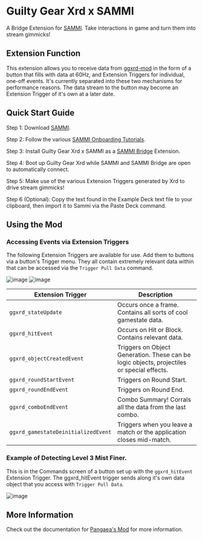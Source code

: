 # Guilty Gear Xrd x SAMMI

A Bridge Extension for [SAMMI](https://sammi.solutions). Take interactions in game and turn them into stream gimmicks!

## Extension Function

This extension allows you to receive data from [ggxrd-mod](https://github.com/super-continent/ggxrd-mod) in the form of a button that fills with data at 60Hz, and Extension Triggers for individual, one-off events. It's currently separated into these two mechanisms for performance reasons. The data stream to the button may become an Extension Trigger of it's own at a later date.

## Quick Start Guide

Step 1: Download [SAMMI](https://sammi.solutions).

Step 2: Follow the various [SAMMI Onboarding Tutorials](https://sammi.solutions/docs/getting-started/step-by-step).

Step 3: Install Guilty Gear Xrd x SAMMI as a [SAMMI Bridge](https://sammi.solutions/docs/bridge) Extension.

Step 4: Boot up Guilty Gear Xrd while SAMMI and SAMMI Bridge are open to automatically connect.

Step 5: Make use of the various Extension Triggers generated by Xrd to drive stream gimmicks!

Step 6 (Optional): Copy the text found in the Example Deck text file to your clipboard, then import it to Sammi via the Paste Deck command. 

## Using the Mod

### Accessing Events via Extension Triggers

The following Extension Triggers are available for use. Add them to buttons via a button's Trigger menu. They all contain extremely relevant data within that can be accessed via the `Trigger Pull Data` command.

![image](https://github.com/user-attachments/assets/d7188aa0-a8bd-4deb-ba54-eefd9f8d1fba)
![image](https://github.com/user-attachments/assets/264e2472-8218-4c34-95b8-6a53cf167d44)

| Extension Trigger | Description |
| --- | --- |
| `ggxrd_stateUpdate`| Occurs once a frame. Contains all sorts of cool gamestate data. |
| `ggxrd_hitEvent` | Occurs on Hit or Block. Contains relevant data. |
| `ggxrd_objectCreatedEvent` | Triggers on Object Generation. These can be logic objects, projectiles or special effects. |
| `ggxrd_roundStartEvent` | Triggers on Round Start. |
| `ggxrd_roundEndEvent` | Triggers on Round End. |
| `ggxrd_comboEndEvent` | Combo Summary! Corrals all the data from the last combo. |
| `ggxrd_gamestateDeinitializedEvent` | Triggers when you leave a match or the application closes mid-match. |

### Example of Detecting Level 3 Mist Finer.
This is in the Commands screen of a button set up with the `ggxrd_hitEvent` Extension Trigger. The ggxrd_hitEvent trigger sends along it's own data object that you access with `Trigger Pull Data`.

![image](https://github.com/user-attachments/assets/6b9648ac-ce3d-48cf-8034-be4c6ced3f77)


## More Information

Check out the documentation for [Pangaea's Mod](https://github.com/super-continent/ggxrd-mod) for more information.
